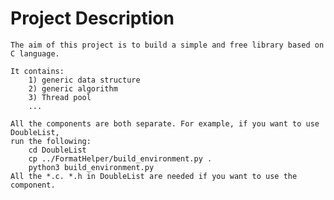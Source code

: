 # Project Description

    The aim of this project is to build a simple and free library based on C language.

    It contains:
        1) generic data structure
        2) generic algorithm
        3) Thread pool
        ...

    All the components are both separate. For example, if you want to use DoubleList,
    run the following: 
        cd DoubleList
        cp ../FormatHelper/build_environment.py .
        python3 build_environment.py
    All the *.c. *.h in DoubleList are needed if you want to use the component.

    